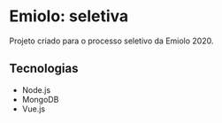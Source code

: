 # Emiolo: seletiva

Projeto criado para o processo seletivo da Emiolo 2020.

## Tecnologias

- Node.js
- MongoDB
- Vue.js
